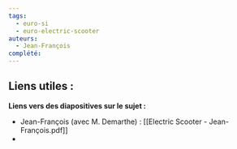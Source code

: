 ```yaml
---
tags:
  - euro-si
  - euro-electric-scooter
auteurs:
  - Jean-François
complété:
---
```

**Liens utiles :**
- 

**Liens vers des diapositives sur le sujet :**
- Jean-François (avec M. Demarthe) : [[Electric Scooter - Jean-François.pdf]]
- 